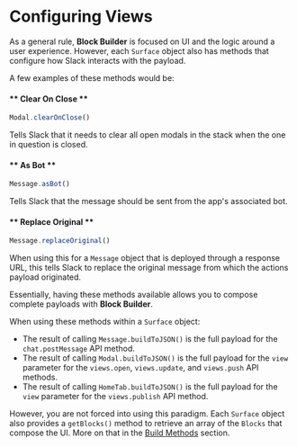 # Configuring Views

As a general rule, **Block Builder** is focused on UI and the logic around a user experience. However, each `Surface` object also has methods that configure how Slack interacts with the payload.

A few examples of these methods would be:

<!-- tabs:start -->

#### ** Clear On Close **

```javascript
Modal.clearOnClose()
```

Tells Slack that it needs to clear all open modals in the stack when the one in question is closed.

#### ** As Bot **

```javascript
Message.asBot()
```

Tells Slack that the message should be sent from the app's associated bot. 

#### ** Replace Original **

```javascript
Message.replaceOriginal()
```
When using this for a `Message` object that is deployed through a response URL, this tells Slack to replace the original message from which the actions payload originated.

<!-- tabs:end -->

Essentially, having these methods available allows you to compose complete payloads with **Block Builder**.

When using these methods within a `Surface` object:

* The result of calling `Message.buildToJSON()` is the full payload for the `chat.postMessage` API method.
* The result of calling `Modal.buildToJSON()` is the full payload for the `view` parameter for the `views.open`, `views.update`, and `views.push` API methods.
* The result of calling `HomeTab.buildToJSON()` is the full payload for the `view` parameter for the `views.publish` API method.

However, you are not forced into using this paradigm. Each `Surface` object also provides a `getBlocks()` method to retrieve an array of the `Blocks` that compose the UI. More on that in the [Build Methods](build-methods.md) section. 